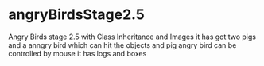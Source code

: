 # angryBirdsStage2.5
Angry Birds stage 2.5 with Class Inheritance and Images
it has got two pigs and a anngry bird which can hit the objects and pig
angry bird can be controlled by mouse
it has logs and boxes

